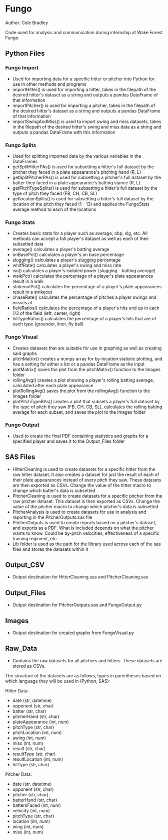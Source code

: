 # Fungo
Author: Cole Bradley


Code used for analysis and communication during internship at Wake Forest Fungo

## Python Files
### Fungo Import
- Used for importing data for a specific hitter or pitcher into Python for use in other methods and programs
- importHitter() is used for importing a hitter, takes in the filepath of the desired hitter's dataset as a string and outputs a pandas DataFrame of that information
- importPitcher() is used for importing a pitcher, takes in the filepath of the desired hitter's dataset as a string and outputs a pandas DataFrame of that information
- importSwingAndMiss() is used to import swing and miss datasets, takes in the filepath of the desired hitter's swing and miss data as a string and outputs a pandas DataFrame with this information

### Fungo Splits
- Used for splitting imported data by the various variables in the DataFrames
- getSplitHitterPAs() is used for subsetting a hitter's full dataset by the pitcher they faced in a plate appearance's pitching hand (R, L)
- getSplitPitcherPAs() is used for subsetting a pitcher's full dataset by the batter they faced in a plate appearance's batting stance (R, L)
- getPitchTypeSplits() is used for subsetting a hitter's full dataset by the type of pitch they faced (FB, CH, CB, SL)
- getlocationSplits() is used for subsetting a hitter's full dataset by the location of the pitch they faced (1 - 13) and applies the FungoStats average method to each of the locations

### Fungo Stats
- Creates basic stats for a player such as average, obp, slg, etc. All methods can accept a full player's dataset as well as each of their subsetted data
- average() calculates a player's batting average
- onBasePct() calculates a player's on base percentage
- slugging() calculates a player's slugging percentage
- whiffRate() calculates a player's swing and miss rate
- iso() calculates a player's isolated power (slugging - batting average)
- walkPct() calculates the percentage of a player's plate appearances result in a walk
- strikeoutPct() calculates the percentage of a player's plate appearances result in a strikeout
- chaseRate() calculates the percentage of pitches a player swings and misses at
- fieldRatios() calculates the percentage of a player's hits end up in each 1/3 of the field (left, center, right)
- hitTypeRatios() calculates the percentage of a player's hits that are of each type (grounder, liner, fly ball)

### Fungo Visual
- Creates datasets that are suitable for use in graphing as well as creating said graphs
- pitchMatrix() creates a numpy array for by-location statistic plotting, and has a setting for either a list or a pandas DataFrame as the input
- plotMatrix() saves the plot from the pitchMatrix() function to the Images folder
- rollingAvg() creates a plot showing a player's rolling batting average, calculated after each plate appearance
- plotRollingAvg() saves the plot from the rollingAvg() function to the Images folder
- plotPitchTypeBAs() creates a plot that subsets a player's full dataset by the type of pitch they saw (FB, CH, CB, SL), calculates the rolling batting average for each subset, and saves the plot to the Images folder

### Fungo Output
- Used to create the final PDF containing statistics and graphs for a specified player and saves it to the Output_Files folder

## SAS Files
- HitterCleaning is used to create datasets for a specific hitter from the raw hitter dataset. It also creates a dataset for just the result of each of their
plate appearances instead of every pitch they saw. These datasets are then exported as CSVs. Change the value of the hitter macro to change which batter's data is subsetted
- PitcherCleaning is used to create datasets for a specific pitcher from the raw pitcher dataset. This dataset is then exported as CSVs. Change the value of the pitcher macro to change which pitcher's data is subsetted
- PitcherAnalysis is used to create datasets for use in analysis and reporting in the PitcherOutputs.sas file
- PitcherOutputs is used to create reports based on a pitcher's dataset, and exports as a PDF. What is included depends on what the pitcher wants to know. Could be by-pitch velocities, effectiveness of a specific training regiment, etc.
- Lib folder is used as the path for the library used across each of the sas files and stores the datasets within it

## Output_CSV
- Output destination for HitterCleaning.sas and PitcherCleaning.sas

## Output_Files
- Output destination for PitcherOutputs.sas and FungoOutput.py

## Images
- Output destination for created graphs from FungoVisual.py

## Raw_Data
- Contains the raw datasets for all pitchers and hitters. These datasets are stored as CSVs.

The structure of the datasets are as follows, types in parentheses based on which language they will be used in (Python, SAS):

Hitter Data:
- date (str, datetime)
- opponent (str, char)
- batter (str, char)
- pitcherHand (str, char)
- plateAppearance (int, num)
- pitchType (str, char)
- pitchLocation (int, num)
- swing (int, num)
- miss (int, num)
- result (str, char)
- resultType (str, char)
- resultLocation (int, num)
- hitType (str, char)

Pitcher Data:
- date (str, datetime)
- opponent (str, char)
- pitcher (str, char)
- batterHand (str, char)
- battersFaced (int, num)
- velocity (int, num)
- pitchType (str, char)
- location (int, num)
- wing (int, num)
- miss (int, num)
